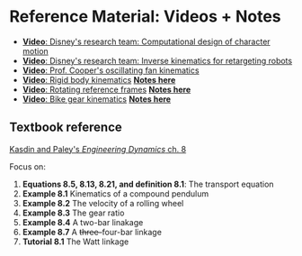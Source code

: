 # Reference Material: Videos + Notes

- [**Video**: Disney's research team: Computational design of character motion](https://youtu.be/DfznnKUwywQ)
- [**Video**: Disney's research team: Inverse kinematics for retargeting robots](https://youtu.be/3ffYypVOGy4)
- [**Video**: Prof. Cooper's oscillating fan kinematics](https://youtu.be/A5I-08-RlKI)
- [**Video**: Rigid body kinematics](https://youtu.be/QaZg6T3Dgww) [__Notes here__](https://drive.google.com/file/d/1FmJuH_eCVTddrL-rmIThEssO3epMKdoA/view?usp=sharing)
- [**Video**: Rotating reference frames](https://youtu.be/bG6UUD9AxxU) [__Notes here__](https://drive.google.com/file/d/13waVmu8Le_1-qN3hWz2IADqKwbdONQYj/view?usp=sharing)
- [**Video**: Bike gear kinematics](https://youtu.be/fvka32BTZ4w) [__Notes here__](https://drive.google.com/file/d/1KfNgCpHweSyqAlhpPkq86cxI69QdYqb0/view?usp=sharing)

## Textbook reference
[Kasdin and Paley's _Engineering Dynamics_ ch. 8](https://www.jstor.org/stable/j.ctvcm4ggj.11) 

Focus on:

1. __Equations 8.5, 8.13, 8.21, and definition 8.1__: The transport equation
2. __Example 8.1__ Kinematics of a compound pendulum
3. __Example 8.2__ The velocity of a rolling wheel
4. __Example 8.3__ The gear ratio
5. __Example 8.4__ A two-bar linakage
6. __Example 8.7__ A ~~three-~~four-bar linkage
7. __Tutorial 8.1__ The Watt linkage 
